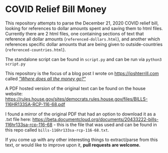 # COVID Relief Bill Money

This repository attempts to parse the December 21, 2020 COVID relief bill, looking for references to dollar amounts spent and saving them to html files. Currently there are 2 html files, one containing sections of text that reference all dollar amounts (`referenced-dollars.html`), and another which references specific dollar amounts that are being given to outside-countries (`referenced-countries.html`).

The standalone script can be found in `script.py` and can be run via `python3 script.py`

This repository is the focus of a blog post I wrote on https://joshterrill.com called [*"Where does all the money go?"*](https://joshterrill.com)

A PDF hosted version of the original text can be found on the house website: https://rules.house.gov/sites/democrats.rules.house.gov/files/BILLS-116HR133SA-RCP-116-68.pdf

I found a mirror of the original PDF that had an option to download it as a .txt file here: https://beta.documentcloud.org/documents/20433222-bills-116hr133sa-rcp-116-68 - this is the file that was used and can be found in this repo called `bills-116hr133sa-rcp-116-68.txt`. 

If you come up with any other interesting things to extract/parse from this text, or would like to improve upon it, **pull requests are welcome.**